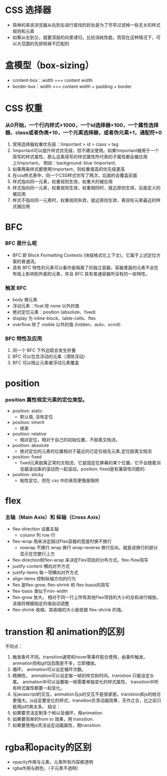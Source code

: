# CSS 选择器
- 简单的来说浏览器从右到左进行查找的好处是为了尽早过滤掉一些无关的样式规则和元素
- 如果从左到又，就要深层的向里递归，比较消耗性能，而现在这种情况下，可以大范围的先排除掉不匹配的

# 盒模型（box-sizing）
- content-box：width === content width
- border-box：width === content width + padding + border


# CSS 权重
### 从0开始，一个行内样式+1000，一个id选择器+100，一个属性选择器、class或者伪类+10，一个元素选择器，或者伪元素+1，通配符+0
1. 常用选择器权重优先级：!important > id > class > tag
2. !important可以提升样式优先级，但不建议使用。如果!important被用于一个简写的样式属性，那么这条简写的样式属性所代表的子属性都会被应用上!important。 例如：background: blue !important;
3. 如果两条样式都使用!important，则权重值高的优先级更高
4. 在css样式表中，同一个CSS样式你写了两次，后面的会覆盖前面
5. 样式指向同一元素，权重规则生效，权重大的被应用
6. 样式指向同一元素，权重规则生效，权重相同时，就近原则生效，后面定义的被应用
7. 样式不指向同一元素时，权重规则失效，就近原则生效，离目标元素最近的样式被应用

# BFC
### BFC 是什么呢
- BFC 即 Block Formatting Contexts (块级格式化上下文)，它属于上述定位方案的普通流。
- 具有 BFC 特性的元素可以看作是隔离了的独立容器，容器里面的元素不会在布局上影响到外面的元素，并且 BFC 具有普通容器所没有的一些特性。

### 触发 BFC
- body 根元素
- 浮动元素：float 除 none 以外的值
- 绝对定位元素：position (absolute、fixed)
- display 为 inline-block、table-cells、flex
- overflow 除了 visible 以外的值 (hidden、auto、scroll)

### BFC 特性及应用
1. 同一个 BFC 下外边距会发生折叠
2. BFC 可以包含浮动的元素（清除浮动）
3. BFC 可以阻止元素被浮动元素覆盖

# position
### position 属性规定元素的定位类型。
- position: static 
  - 默认值, 没有定位
- position: inherit 
  - 继承
- position: relative 
  - 相对定位，相对于自己的初始位置，不脱离文档流。
- position: absolute 
  - 绝对定位的元素的位置相对于最近的已定位祖先元素,定位脱离文档流
- position: fixed 
  - fixed元素脱离正常的文档流，它是固定在屏幕的某个位置，它不会随着浏览器滚动条的滚动而一起滚动。position: fixed是有兼容性问题的.
- position: sticky
  - 粘性定位，但在 css 中的表现更像是吸附

# flex
### 主轴（Main Axis）和 纵轴（Cross Axis）
- flex-direction 设置主轴
  -  column 列 row 行
- flex-wrap 用来决定超过Flex容器的宽度时换不换行
  - nowrap 不换行 wrap 换行 wrap-reverse 换行反向，就是说换行的部分显示在完整行上方
- flex-direction和flex-wrap 来决定Flex项目的分布方式。flex-flow简写
- justify-content 横向对齐方式
- justify-items 每一项横向对齐方式
- align-items 控制纵轴方向的行为
- flex 是flex-grow, flex-shrink 和 flex-basis的简写
- flex-basis 类似于min-width
- flex-grow 放大。 相对于同一行上所有其他Flex项目的大小的总和进行缩放。该值将根据指定的值自动调整
- flex-shrink 收缩，其收缩的大小是依据 flex-shrink 的值。

# transtion 和 animation的区别
不同点：

1. 触发条件不同。transition通常和hover等事件配合使用，由事件触发。animation则和gif动态图差不多，立即播放。
2. 循环。 animation可以设定循环次数。
3. 精确性。 animation可以设定每一帧的样式和时间。tranistion 只能设定头尾。 animation中可以设置每一帧需要单独变化的样式属性， transition中所有样式属性都要一起变化。
4. 与javascript的交互。animation与js的交互不是很紧密。tranistion和js的结合更强大。js设定要变化的样式，transition负责动画效果，天作之合，比之前只能用js时爽太多。
结论：
1. 如果要灵活定制多个帧以及循环，用animation.
2. 如果要简单的from to 效果，用 transition.
3. 如果要使用js灵活设定动画属性，用transition.


# rgba和opacity的区别
- opacity作用与元素，元素所有内容都透明
- rgba作用与颜色，（子元素不透明）

